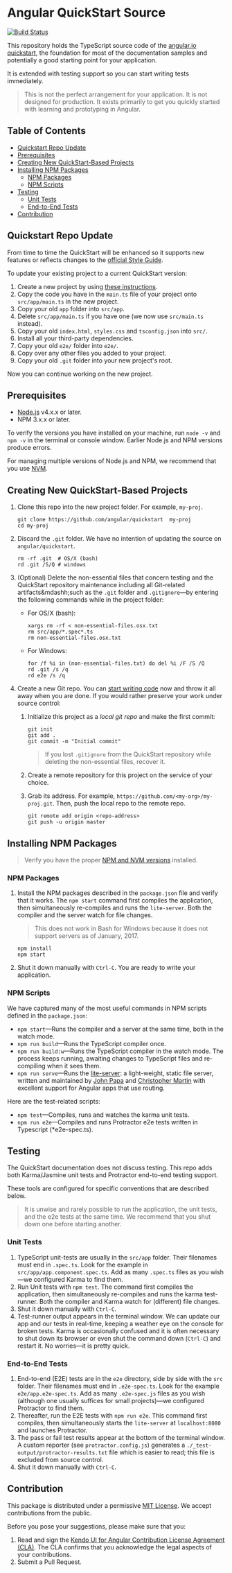 # Angular QuickStart Source

[![Build Status][travis-badge]][travis-badge-url]

This repository holds the TypeScript source code of the [angular.io quickstart](https://angular.io/docs/ts/latest/quickstart.html), the foundation for most of the documentation samples and potentially a good starting point for your application.

It is extended with testing support so you can start writing tests immediately.

> This is not the perfect arrangement for your application. It is not designed for production. It exists primarily to get you quickly started with learning and prototyping in Angular.

## Table of Contents

* [Quickstart Repo Update](#quickstart-repo-update)
* [Prerequisites](#prerequisites)
* [Creating New QuickStart-Based Projects](#creating-new-quickstart-based-projects)
* [Installing NPM Packages](#installing-npm-packages)
    * [NPM Packages](#npm-packages)
    * [NPM Scripts](#npm-scripts)
* [Testing](#testing)
    * [Unit Tests](#unit-tests)
    * [End-to-End Tests](#end-to-end-tests)
* [Contribution](#contribution)

## Quickstart Repo Update

From time to time the QuickStart will be enhanced so it supports new features or reflects changes to the [official Style Guide](https://angular.io/docs/ts/latest/guide/style-guide.html).

To update your existing project to a current QuickStart version:

1. Create a new project by using [these instructions](#create-a-new-project-based-on-the-quickstart).
1. Copy the code you have in the `main.ts` file of your project onto `src/app/main.ts` in the new project.
1. Copy your old `app` folder into `src/app`.
1. Delete `src/app/main.ts` if you have one (we now use `src/main.ts` instead).
1. Copy your old `index.html`, `styles.css` and `tsconfig.json` into `src/`.
1. Install all your third-party dependencies.
1. Copy your old `e2e/` folder into `e2e/`.
1. Copy over any other files you added to your project.
1. Copy your old `.git` folder into your new project's root.

Now you can continue working on the new project.

## Prerequisites

* [Node.js](https://docs.npmjs.com/getting-started/installing-node) v4.x.x or later.
* NPM 3.x.x or later.

To verify the versions you have installed on your machine, run `node -v` and `npm -v` in the terminal or console window. Earlier Node.js and NPM versions produce errors.

For managing multiple versions of Node.js and NPM, we recommend that you use [NVM](https://github.com/creationix/nvm).

## Creating New QuickStart-Based Projects

1. Clone this repo into the new project folder. For example, `my-proj`.

    ```shell
    git clone https://github.com/angular/quickstart  my-proj
    cd my-proj
    ```

1. Discard the `.git` folder. We have no intention of updating the source on `angular/quickstart`.

    ```shell
    rm -rf .git  # OS/X (bash)
    rd .git /S/Q # windows
    ```

1. (Optional) Delete the non-essential files that concern testing and the QuickStart repository maintenance including all Git-related artifacts&mdashh;such as the `.git` folder and `.gitignore`&mdash;by entering the following commands while in the project folder:

    * For OS/X (bash):

        ```shell
        xargs rm -rf < non-essential-files.osx.txt
        rm src/app/*.spec*.ts
        rm non-essential-files.osx.txt
        ```

    * For Windows:

        ```shell
        for /f %i in (non-essential-files.txt) do del %i /F /S /Q
        rd .git /s /q
        rd e2e /s /q
        ```

1. Create a new Git repo. You can [start writing code](#start-development) now and throw it all away when you are done. If you would rather preserve your work under source control:

    1. Initialize this project as a *local git repo* and make the first commit:

        ```shell
        git init
        git add .
        git commit -m "Initial commit"
        ```

        > If you lost `.gitignore` from the QuickStart repository while deleting the non-essential files, recover it.

    1. Create a remote repository for this project on the service of your choice.

    1. Grab its address. For example, `https://github.com/<my-org>/my-proj.git`. Then, push the local repo to the remote repo.

        ```shell
        git remote add origin <repo-address>
        git push -u origin master
        ```

## Installing NPM Packages

> Verify you have the proper [NPM and NVM versions](#prerequisites) installed.

### NPM Packages

1. Install the NPM packages described in the `package.json` file and verify that it works. The `npm start` command first compiles the application, then simultaneously re-compiles and runs the `lite-server`. Both the compiler and the server watch for file changes.

    > This does not work in Bash for Windows because it does not support servers as of January, 2017.

    ```shell
    npm install
    npm start
    ```

1. Shut it down manually with `Ctrl-C`. You are ready to write your application.

### NPM Scripts

We have captured many of the most useful commands in NPM scripts defined in the `package.json`:

* `npm start`&mdash;Runs the compiler and a server at the same time, both in the watch mode.
* `npm run build`&mdash;Runs the TypeScript compiler once.
* `npm run build:w`&mdash;Runs the TypeScript compiler in the watch mode. The process keeps running, awaiting changes to TypeScript files and re-compiling when it sees them.
* `npm run serve`&mdash;Runs the [lite-server](https://www.npmjs.com/package/lite-server): a light-weight, static file server, written and maintained by [John Papa](https://github.com/johnpapa) and [Christopher Martin](https://github.com/cgmartin) with excellent support for Angular apps that use routing.

Here are the test-related scripts:

* `npm test`&mdash;Compiles, runs and watches the karma unit tests.
* `npm run e2e`&mdash;Compiles and runs Protractor e2e tests written in Typescript (*e2e-spec.ts).

## Testing

The QuickStart documentation does not discuss testing. This repo adds both Karma/Jasmine unit tests and Protractor end-to-end testing support.

These tools are configured for specific conventions that are described below.

> It is unwise and rarely possible to run the application, the unit tests, and the e2e tests at the same time. We recommend that you shut down one before starting another.

### Unit Tests

1. TypeScript unit-tests are usually in the `src/app` folder. Their filenames must end in `.spec.ts`. Look for the example in `src/app/app.component.spec.ts`. Add as many `.spec.ts` files as you wish&mdash;we configured Karma to find them.
1. Run Unit tests with `npm test`. The command first compiles the application, then simultaneously re-compiles and runs the karma test-runner. Both the compiler and Karma watch for (different) file changes.
1. Shut it down manually with `Ctrl-C`.
1. Test-runner output appears in the terminal window. We can update our app and our tests in real-time, keeping a weather eye on the console for broken tests. Karma is occasionally confused and it is often necessary to shut down its browser or even shut the command down (`Ctrl-C`) and restart it. No worries&mdash;it is pretty quick.

### End-to-End Tests

1. End-to-end (E2E) tests are in the `e2e` directory, side by side with the `src` folder. Their filenames must end in `.e2e-spec.ts`.  Look for the example `e2e/app.e2e-spec.ts`. Add as many `.e2e-spec.js` files as you wish (although one usually suffices for small projects)&mdash;we configured Protractor to find them.
1. Thereafter, run the E2E tests with `npm run e2e`. This command first compiles, then simultaneously starts the `lite-server` at `localhost:8080` and launches Protractor.  
1. The pass or fail test results appear at the bottom of the terminal window. A custom reporter (see `protractor.config.js`) generates a  `./_test-output/protractor-results.txt` file
which is easier to read; this file is excluded from source control.
1. Shut it down manually with `Ctrl-C`.

## Contribution

This package is distributed under a permissive [MIT License](https://github.com/telerik/kendo-angular-quickstart/blob/master/LICENSE). We accept contributions from the public.

Before you pose your suggestions, please make sure that you:

1. Read and sign the [Kendo UI for Angular Contribution License Agreement (CLA)](goo.gl/forms/dXc1RaE8le6rVZ0h1). The CLA confirms that you acknowledge the legal aspects of your contributions.
2. Submit a Pull Request.

[travis-badge]: https://travis-ci.org/angular/quickstart.svg?branch=master
[travis-badge-url]: https://travis-ci.org/angular/quickstart
